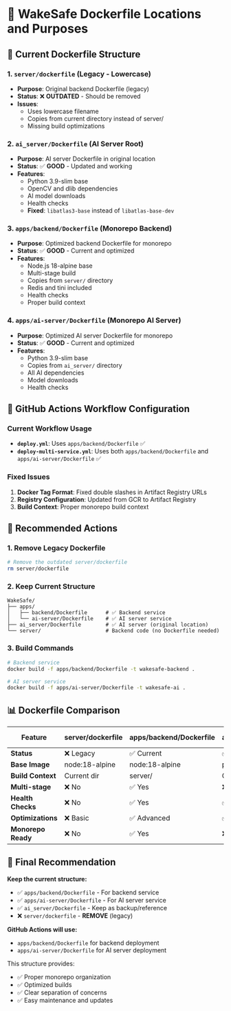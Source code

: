 # 🐳 WakeSafe Dockerfile Locations and Purposes

## 📁 Current Dockerfile Structure

### **1. `server/dockerfile` (Legacy - Lowercase)**
- **Purpose**: Original backend Dockerfile (legacy)
- **Status**: ❌ **OUTDATED** - Should be removed
- **Issues**: 
  - Uses lowercase filename
  - Copies from current directory instead of server/
  - Missing build optimizations

### **2. `ai_server/Dockerfile` (AI Server Root)**
- **Purpose**: AI server Dockerfile in original location
- **Status**: ✅ **GOOD** - Updated and working
- **Features**:
  - Python 3.9-slim base
  - OpenCV and dlib dependencies
  - AI model downloads
  - Health checks
  - **Fixed**: `libatlas3-base` instead of `libatlas-base-dev`

### **3. `apps/backend/Dockerfile` (Monorepo Backend)**
- **Purpose**: Optimized backend Dockerfile for monorepo
- **Status**: ✅ **GOOD** - Current and optimized
- **Features**:
  - Node.js 18-alpine base
  - Multi-stage build
  - Copies from `server/` directory
  - Redis and tini included
  - Health checks
  - Proper build context

### **4. `apps/ai-server/Dockerfile` (Monorepo AI Server)**
- **Purpose**: Optimized AI server Dockerfile for monorepo
- **Status**: ✅ **GOOD** - Current and optimized
- **Features**:
  - Python 3.9-slim base
  - Copies from `ai_server/` directory
  - All AI dependencies
  - Model downloads
  - Health checks

## 🔧 GitHub Actions Workflow Configuration

### **Current Workflow Usage**
- **`deploy.yml`**: Uses `apps/backend/Dockerfile` ✅
- **`deploy-multi-service.yml`**: Uses both `apps/backend/Dockerfile` and `apps/ai-server/Dockerfile` ✅

### **Fixed Issues**
1. **Docker Tag Format**: Fixed double slashes in Artifact Registry URLs
2. **Registry Configuration**: Updated from GCR to Artifact Registry
3. **Build Context**: Proper monorepo build context

## 🚀 Recommended Actions

### **1. Remove Legacy Dockerfile**
```bash
# Remove the outdated server/dockerfile
rm server/dockerfile
```

### **2. Keep Current Structure**
```
WakeSafe/
├── apps/
│   ├── backend/Dockerfile      # ✅ Backend service
│   └── ai-server/Dockerfile    # ✅ AI server service
├── ai_server/Dockerfile        # ✅ AI server (original location)
└── server/                     # Backend code (no Dockerfile needed)
```

### **3. Build Commands**
```bash
# Backend service
docker build -f apps/backend/Dockerfile -t wakesafe-backend .

# AI server service
docker build -f apps/ai-server/Dockerfile -t wakesafe-ai .
```

## 📊 Dockerfile Comparison

| Feature | server/dockerfile | apps/backend/Dockerfile | ai_server/Dockerfile | apps/ai-server/Dockerfile |
|---------|------------------|------------------------|---------------------|---------------------------|
| **Status** | ❌ Legacy | ✅ Current | ✅ Working | ✅ Current |
| **Base Image** | node:18-alpine | node:18-alpine | python:3.9-slim | python:3.9-slim |
| **Build Context** | Current dir | server/ | Current dir | ai_server/ |
| **Multi-stage** | ❌ No | ✅ Yes | ❌ No | ✅ Yes |
| **Health Checks** | ❌ No | ✅ Yes | ✅ Yes | ✅ Yes |
| **Optimizations** | ❌ Basic | ✅ Advanced | ✅ Good | ✅ Advanced |
| **Monorepo Ready** | ❌ No | ✅ Yes | ❌ No | ✅ Yes |

## 🎯 Final Recommendation

**Keep the current structure:**
- ✅ `apps/backend/Dockerfile` - For backend service
- ✅ `apps/ai-server/Dockerfile` - For AI server service
- ✅ `ai_server/Dockerfile` - Keep as backup/reference
- ❌ `server/dockerfile` - **REMOVE** (legacy)

**GitHub Actions will use:**
- `apps/backend/Dockerfile` for backend deployment
- `apps/ai-server/Dockerfile` for AI server deployment

This structure provides:
- ✅ Proper monorepo organization
- ✅ Optimized builds
- ✅ Clear separation of concerns
- ✅ Easy maintenance and updates
